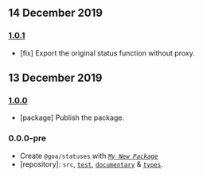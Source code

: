 ## 14 December 2019

### [1.0.1](https://github.com/idiocc/statuses/compare/v1.0.0...v1.0.1)

- [fix] Export the original status function without proxy.

## 13 December 2019

### [1.0.0](https://github.com/idiocc/statuses/compare/v0.0.0-pre...v1.0.0)

- [package] Publish the package.

### 0.0.0-pre

- Create `@goa/statuses` with _[`My New Package`](https://MNPJS.org)_
- [repository]: `src`, [`test`](https://contexttesting.com), [`documentary`](https://readme.page) & [`types`](https://typedef.page).